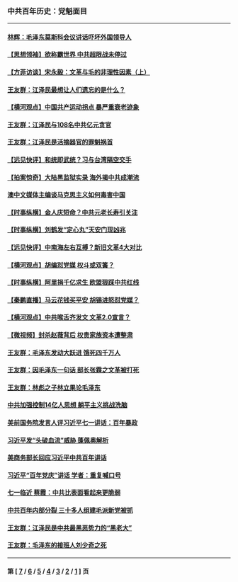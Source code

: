 ### 中共百年历史：党魁面目
---
#### [林辉：毛泽东莫斯科会议讲话吓坏外国领导人](../../pages/nf1176107/n13917931.md?05170430) 
#### [【思想领袖】欲称霸世界 中共超限战未停过](../../pages/nf1176107/n13745142.md?05170430) 
#### [【方菲访谈】宋永毅：文革与毛的非理性因素（上）](../../pages/nf1176107/n13469956.md?05170430) 
#### [王友群：江泽民最想让人们遗忘的是什么？](../../pages/nf1176107/n13408949.md?05170430) 
#### [【横河观点】中国共产运动拐点 暴严重衰老迹象](../../pages/nf1176107/n13388333.md?05170430) 
#### [王友群：江泽民与108名中共亿元贪官](../../pages/nf1176107/n13352358.md?05170430) 
#### [王友群：江泽民是活摘器官的罪魁祸首](../../pages/nf1176107/n13336903.md?05170430) 
#### [【远见快评】和统即武统？习与台湾隔空交手](../../pages/nf1176107/n13297739.md?05170430) 
#### [【拍案惊奇】大陆黑监狱实录 海外揭中共成潮流](../../pages/nf1176107/n13288853.md?05170430) 
#### [澳中文媒体主编谈马克思主义如何毒害中国](../../pages/nf1176107/n13257387.md?05170430) 
#### [【时事纵横】金人庆短命？中共元老长寿引关注](../../pages/nf1176107/n13217934.md?05170430) 
#### [【时事纵横】刘鹤发“定心丸”天安门现凶兆](../../pages/nf1176107/n13215416.md?05170430) 
#### [【远见快评】中南海左右互搏？新旧文革4大对比](../../pages/nf1176107/n13214745.md?05170430) 
#### [【横河观点】胡编怼党媒 权斗或双簧？](../../pages/nf1176107/n13210864.md?05170430) 
#### [【时事纵横】阿里捐千亿求生 欧盟狠踩中共红线](../../pages/nf1176107/n13206431.md?05170430) 
#### [【秦鹏直播】马云花钱买平安 胡锡进怒怼党媒？](../../pages/nf1176107/n13206392.md?05170430) 
#### [【横河观点】中共喉舌齐发文 文革2.0宣言？](../../pages/nf1176107/n13201248.md?05170430) 
#### [【微视频】封杀赵薇背后 权贵家族资本遭整肃](../../pages/nf1176107/n13197798.md?05170430) 
#### [王友群：毛泽东发动大跃进 饿死四千万人](../../pages/nf1176107/n13177158.md?05170430) 
#### [王友群：因毛泽东一句话 部长张霖之文革被打死](../../pages/nf1176107/n13161711.md?05170430) 
#### [王友群：林彪之子林立果论毛泽东](../../pages/nf1176107/n13128622.md?05170430) 
#### [中共加强控制14亿人思想 躺平主义挑战洗脑](../../pages/nf1176107/n13094299.md?05170430) 
#### [美前国务院发言人评习近平七一讲话：百年暴政](../../pages/nf1176107/n13066986.md?05170430) 
#### [习近平发“头破血流”威胁 蓬佩奥解析](../../pages/nf1176107/n13063604.md?05170430) 
#### [美商务部长回应习近平中共百年讲话](../../pages/nf1176107/n13062903.md?05170430) 
#### [习近平“百年党庆”讲话 学者：重复喊口号](../../pages/nf1176107/n13061411.md?05170430) 
#### [七一临近 蔡霞：中共比表面看起来更脆弱](../../pages/nf1176107/n13056418.md?05170430) 
#### [中共百年内部分裂 三十多人组建毛派新党被抓](../../pages/nf1176107/n13044023.md?05170430) 
#### [王友群：江泽民是中共最黑恶势力的“黑老大”](../../pages/nf1176107/n13022180.md?05170430) 
#### [王友群：毛泽东的接班人刘少奇之死](../../pages/nf1176107/n12991772.md?05170430) 

---
#### 第 [ [7](./7.md?05170430) / [6](./6.md?05170430) / [5](./5.md?05170430) / [4](./4.md?05170430) / [3](./3.md?05170430) / [2](./2.md?05170430) / [1](./1.md?05170430) ] 页

